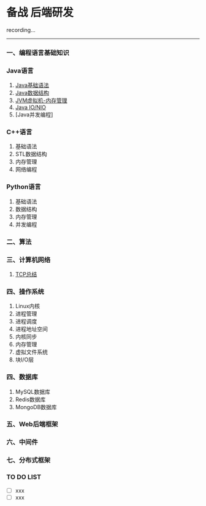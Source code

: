 备战 后端研发
=======

recording...

----

### 一、编程语言基础知识
### Java语言
1. [Java基础语法](./post/Java/Java-基础语法.md)
2. [Java数据结构](./post/Java/Java-容器源码分析.md)
3. [JVM虚拟机-内存管理](./post/Java/JVM-内存管理.md)
4. [Java IO/NIO](./post/Java/Java-IO.md)
5. [Java并发编程]

### C++语言
1. 基础语法
2. STL数据结构
3. 内存管理
4. 网络编程

### Python语言
1. 基础语法
2. 数据结构
3. 内存管理
4. 并发编程


### 二、算法

### 三、计算机网络
1. [TCP总结](./post/计算机网络/TCP连接过程整理.md)

### 四、操作系统
1. Linux内核
2. 进程管理
3. 进程调度
4. 进程地址空间
4. 内核同步
5. 内存管理
6. 虚拟文件系统
7. 块I/O层

### 四、数据库
1. MySQL数据库
2. Redis数据库
3. MongoDB数据库

### 五、Web后端框架

### 六、中间件

### 七、分布式框架

### TO DO LIST
- [ ] xxx
- [ ] xxx
